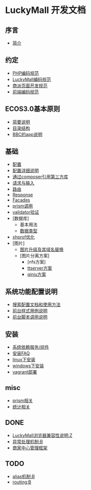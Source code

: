 # LuckyMall 开发文档
## 序言
- [简介](/preface/introduction.md)

## 约定
- [PHP编码规范](/agreement/php-convention.md)
- [LuckyMall编码规范](/agreement/luckymall-convention.md)
- [商派页面开发规范](/frontend/shopex-develop-standards.md)
- [前端编码规范](/frontend/frontend-coding-standards.md)

## ECOS3.0基本原则
- [简要说明](/principles/summarize.md)
- [目录结构](/principles/folder-structure.md)
- [BBC的app说明](/principles/app-desc.md)

## 基础
- [配置](/basic/configuration.md)
- [配置详细说明](/basic/configuration-detail.md)
- [通过composer引用第三方库](/basic/use-composer.md)
- [请求与输入](/basic/requests.md)
- [路由](/basic/routing.md)
- [Response](/basic/responses.md)
- [Facades](/basic/facades.md)
- [prism调用](/basic/prism.md)
- [validator验证](/basic/validator.md)
- [数据库]
  - 基本用法
  - [数据类型](/basic/database/types.md)
- [xhprof优化](/basic/xhprof.md)
- [图片]
  - [图片升级及其域名替换](/basic/image/image.md)
  - [图片分离方案]
    - [nfs方案]
    - [ttserver方案](/basic/image/ttserver.md)
    - [qiniu方案](/basic/image/qiniu.md)


## 系统功能配置说明
- [搜索配置文档和使用方法](/basic/search.md)
- [前台样式用例说明](/frontend/styles-example.md)
- [前台脚本调用说明](/frontend/scripts-calling.md)

## 安装
- [系统依赖服务/组件](/deploy/dependence.md)
- [安装FAQ](/install/faq_bbc_install.md)
- [linux下安装](/install/linux_bbc_install.md)
- [windows下安装](/install/windows_bbc_install.md)
- [vagrant部署](/install/vagrant/index.md)

## misc
- [prism相关](/deploy/prism/index.md)
- [统计相关](/deploy/sysstat.md)

## DONE
- [LuckyMall浏览器兼容性说明:Z](/tasks/browser-compatible.md)
- [异常处理机制:B](/tasks/exception.md)
- [商家中心管理框架](/shop/basic.md)

## TODO
- [alias机制:B](/tasks/alias_mechanism.md)
- [routing:B](/tasks/configuration.md)
